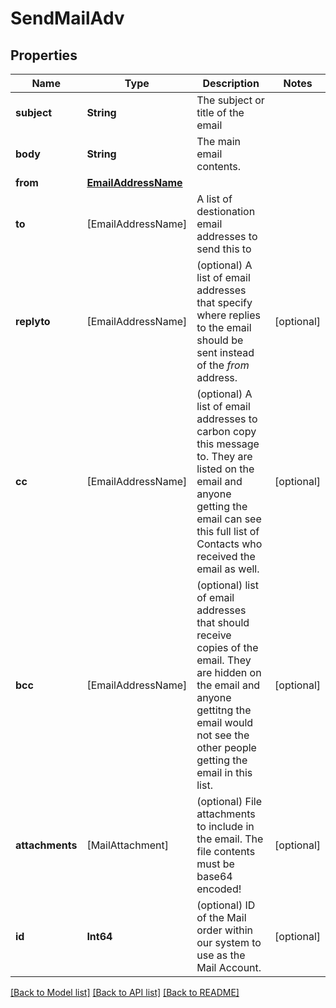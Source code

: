 # SendMailAdv

## Properties
Name | Type | Description | Notes
------------ | ------------- | ------------- | -------------
**subject** | **String** | The subject or title of the email | 
**body** | **String** | The main email contents. | 
**from** | [**EmailAddressName**](EmailAddressName.md) |  | 
**to** | [EmailAddressName] | A list of destionation email addresses to send this to | 
**replyto** | [EmailAddressName] | (optional) A list of email addresses that specify where replies to the email should be sent instead of the _from_ address. | [optional] 
**cc** | [EmailAddressName] | (optional) A list of email addresses to carbon copy this message to.  They are listed on the email and anyone getting the email can see this full list of Contacts who received the email as well. | [optional] 
**bcc** | [EmailAddressName] | (optional) list of email addresses that should receive copies of the email.  They are hidden on the email and anyone gettitng the email would not see the other people getting the email in this list. | [optional] 
**attachments** | [MailAttachment] | (optional) File attachments to include in the email.  The file contents must be base64 encoded! | [optional] 
**id** | **Int64** | (optional)  ID of the Mail order within our system to use as the Mail Account. | [optional] 

[[Back to Model list]](../README.md#documentation-for-models) [[Back to API list]](../README.md#documentation-for-api-endpoints) [[Back to README]](../README.md)


